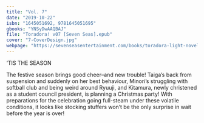 ```yaml
---
title: "Vol. 7"
date: "2019-10-22"
isbn: "1645051692, 9781645051695"
gbooks: "YNSyDwAAQBAJ"
file: "Toradora! v07 [Seven Seas].epub"
cover: "7-CoverDesign.jpg"
webpage: "https://sevenseasentertainment.com/books/toradora-light-novel-vol-7/"
---
```


‘TIS THE SEASON

The festive season brings good cheer–and new trouble! Taiga’s back from suspension and suddenly on her best behaviour, Minori’s struggling with softball club and being weird around Ryuuji, and Kitamura, newly christened as a student council president, is planning a Christmas party! With preparations for the celebration going full-steam under these volatile conditions, it looks like stocking stuffers won’t be the only surprise in wait before the year is over!